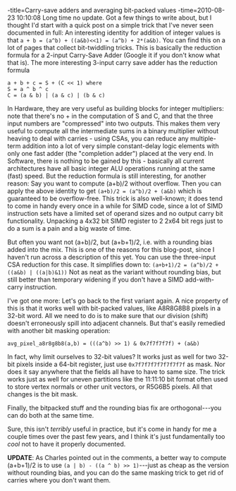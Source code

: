 -title=Carry-save adders and averaging bit-packed values
-time=2010-08-23 10:10:08
Long time no update. Got a few things to write about, but I thought I'd start with a quick post on a simple trick that I've never seen documented in full: An interesting identity for addition of integer values is that `a + b = (a^b) + ((a&b)<<1) = (a^b) + 2*(a&b)`. You can find this on a lot of pages that collect bit\-twiddling tricks. This is basically the reduction formula for a 2\-input Carry\-Save Adder \(Google it if you don't know what that is\). The more interesting 3\-input carry save adder has the reduction formula

```
a + b + c = S + (C << 1) where
S = a ^ b ^ c
C = (a & b) | (a & c) | (b & c)
```

In Hardware, they are very useful as building blocks for integer multipliers: note that there's no \+ in the computation of S and C, and that the three input numbers are "compressed" into two outputs. This makes them very useful to compute all the intermediate sums in a binary multiplier without heaving to deal with carries \- using CSAs, you can reduce any multiple\-term addition into a lot of very simple constant\-delay logic elements with only one fast adder \(the "completion adder"\) placed at the very end. In Software, there is nothing to be gained by this \- basically all current architectures have all basic integer ALU operations running at the same \(fast\) speed. But the reduction formula is still interesting, for another reason: Say you want to compute \(a\+b\)/2 without overflow. Then you can apply the above identity to get `(a+b)/2 = (a^b)/2 + (a&b)` which is guaranteed to be overflow\-free. This trick is also well\-known; it does tend to come in handy every once in a while for SIMD code, since a lot of SIMD instruction sets have a limited set of operand sizes and no output carry bit functionality. Unpacking a 4x32 bit SIMD register to 2 2x64 bit regs just to do a sum is a pain and a big waste of time.

But often you want not \(a\+b\)/2, but \(a\+b\+1\)/2, i.e. with a rounding bias added into the mix. This is one of the reasons for this blog\-post, since I haven't run across a description of this yet. You can use the three\-input CSA reduction for this case. It simplifies down to: `(a+b+1)/2 = (a^b)/2 + ((a&b) | ((a|b)&1))` Not as neat as the variant without rounding bias, but still better than temporary widening if you don't have a SIMD add\-with\-carry instruction.

I've got one more: Let's go back to the first variant again. A nice property of this is that it works well with bit\-packed values, like A8R8G8B8 pixels in a 32\-bit word. All we need to do is to make sure that our division \(shift\) doesn't erroneously spill into adjacent channels. But that's easily remedied with another bit masking operation: 

```
avg_pixel_a8r8g8b8(a,b) = (((a^b) >> 1) & 0x7f7f7f7f) + (a&b)
```

In fact, why limit ourselves to 32\-bit values? It works just as well for two 32\-bit pixels inside a 64\-bit register, just use `0x7f7f7f7f7f7f7f7f` as mask. Nor does it say anywhere that the fields all have to have to same size. The trick works just as well for uneven partitions like the 11:11:10 bit format often used to store vertex normals or other unit vectors, or R5G6B5 pixels. All that changes is the bit mask.

Finally, the bitpacked stuff and the rounding bias fix are orthogonal---you can do both at the same time.

Sure, this isn't *terribly* useful in practice, but it's come in handy for me a couple times over the past few years, and I think it's just fundamentally too *cool* not to have it properly documented.

**UPDATE**: As Charles pointed out in the comments, a better way to compute \(a\+b\+1\)/2 is to use `(a | b) - ((a ^ b) >> 1)`---just as cheap as the version without rounding bias, and you can do the same masking trick to get rid of carries where you don't want them.
